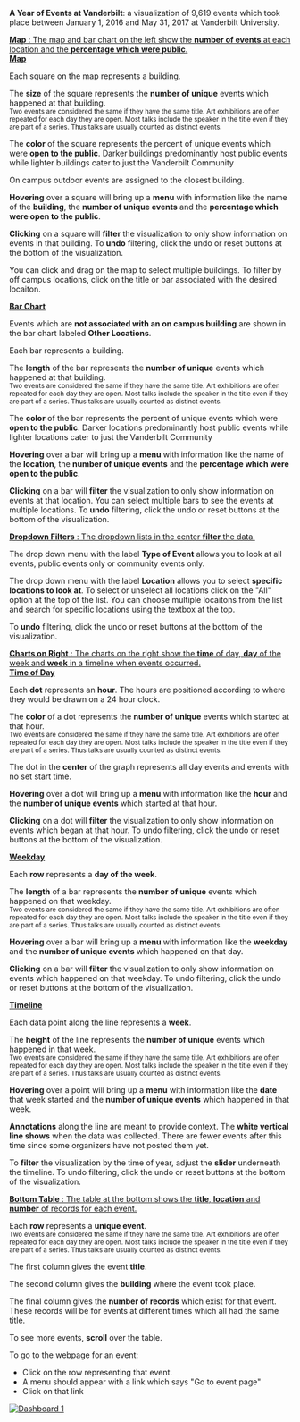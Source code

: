 <!-- Latest compiled and minified CSS -->
<link rel="stylesheet" href="https://maxcdn.bootstrapcdn.com/bootstrap/4.0.0-alpha.6/css/bootstrap.min.css" integrity="sha384-rwoIResjU2yc3z8GV/NPeZWAv56rSmLldC3R/AZzGRnGxQQKnKkoFVhFQhNUwEyJ" crossorigin="anonymous">

<!-- Optional theme -->
<link rel="stylesheet" href="https://maxcdn.bootstrapcdn.com/bootstrap/3.3.7/css/bootstrap-theme.min.css" integrity="sha384-rHyoN1iRsVXV4nD0JutlnGaslCJuC7uwjduW9SVrLvRYooPp2bWYgmgJQIXwl/Sp" crossorigin="anonymous">

<!-- Latest compiled and minified JavaScript -->
<script src="https://cdnjs.cloudflare.com/ajax/libs/tether/1.4.0/js/tether.min.js" integrity="sha384-DztdAPBWPRXSA/3eYEEUWrWCy7G5KFbe8fFjk5JAIxUYHKkDx6Qin1DkWx51bBrb" crossorigin="anonymous"></script>
<script src="https://code.jquery.com/jquery-3.1.1.slim.min.js" integrity="sha384-A7FZj7v+d/sdmMqp/nOQwliLvUsJfDHW+k9Omg/a/EheAdgtzNs3hpfag6Ed950n" crossorigin="anonymous"></script>
<script src="https://maxcdn.bootstrapcdn.com/bootstrap/4.0.0-alpha.6/js/bootstrap.min.js" integrity="sha384-vBWWzlZJ8ea9aCX4pEW3rVHjgjt7zpkNpZk+02D9phzyeVkE+jo0ieGizqPLForn" crossorigin="anonymous"></script>

**A Year of Events at Vanderbilt**: a visualization of 9,619 events which took place between January 1, 2016 and May 31, 2017 at Vanderbilt University.

<div id="accordion" role="tablist" aria-multiselectable="true">
	<div class="card">
		<a data-toggle="collapse" data-parent="#accordion" href="#collapseOne" aria-expanded="false" aria-controls="collapseOne">
			<div class="card-header" role="tab" id="headingOne">
				<b>Map</b>
				: The map and bar chart on the left show the <b>number of events</b> at each location and the <b>percentage which were public</b>.
			</div>
		</a>
		<div id="collapseOne" class="collapse" role="tabpanel" aria-labelledby="headingOne">
			<div class="card-block">
				<div id="map-accordion" role="tablist" aria-multiselectable="true">
					<div class="card">
						<a data-toggle="collapse" data-parent="#map-accordion" href="#map-collapseOne" aria-expanded="true" aria-controls="map-collapseOne">
							<div class="card-header" role="tab" id="map-headingOne">
								<b>
								Map
								</b>
							</div>
						</a>
						<div id="map-collapseOne" class="collapse show" role="tabpanel" aria-labelledby="map-headingOne">
							<div class="card-block">
								<p>Each square on the map represents a building.</p>
								<p>The <b>size</b> of the square represents the <b>number of unique</b> events which happened at that building.
									<br/>
									<small>Two events are considered the same if they have the same title. Art exhibitions are often repeated for each day they are open. Most talks include the speaker in the title even if they are part of a series. Thus talks are usually counted as distinct events.
									</small>
								</p>
								<p>
									The <b>color</b> of the square represents the percent of unique events which were <b>open to the public</b>. Darker buildings predominantly host public events while lighter buildings cater to just the Vanderbilt Community
								</p>
								<p>
									On campus outdoor events are assigned to the closest building.
								</p>
								<p>
									<b>Hovering</b> over a square will bring up a <b>menu</b> with information like the name of the <b>building</b>, the <b>number of unique events</b> and the <b>percentage which were open to the public</b>.
								</p>
								<p>
									<b>Clicking</b> on a square will <b>filter</b> the visualization to only show information on events in that building. To <b>undo</b> filtering, click the undo or reset buttons at the bottom of the visualization.
								</p>
								<p>
									You can click and drag on the map to select multiple buildings. To filter by off campus locations, click on the title or bar associated with the desired locaiton.
								</p>
							</div>
						</div>
					</div>
					<div class="card">
						<a data-toggle="collapse" data-parent="#map-accordion" href="#map-collapseTwo" aria-expanded="false" aria-controls="map-collapseTwo">
							<div class="card-header" role="tab" id="map-headingTwo">
								<b>Bar Chart</b>
							</div>
						</a>
						<div id="map-collapseTwo" class="collapse" role="tabpanel" aria-labelledby="map-headingTwo	">
							<div class="card-block">
								<p>
									Events which are <b>not associated with an on campus building</b> are shown in the bar chart labeled <b>Other Locations</b>.
								</p>
								<p>Each bar represents a building.</p>
								<p>The <b>length</b> of the bar represents the <b>number of unique</b> events which happened at that building.
									<br/>
									<small>Two events are considered the same if they have the same title. Art exhibitions are often repeated for each day they are open. Most talks include the speaker in the title even if they are part of a series. Thus talks are usually counted as distinct events.
									</small>
								</p>
								<p>
									The <b>color</b> of the bar represents the percent of unique events which were <b>open to the public</b>. Darker locations predominantly host public events while lighter locations cater to just the Vanderbilt Community
								</p>
								<p>
								<b>Hovering</b> over a bar will bring up a <b>menu</b> with information like the name of the <b>location</b>, the <b>number of unique events</b> and the <b>percentage which were open to the public</b>.
							</p>
							<p>
								<b>Clicking</b> on a bar will <b>filter</b> the visualization to only show information on events at that location. You can select multiple bars to see the events at multiple locations. To <b>undo</b> filtering, click the undo or reset buttons at the bottom of the visualization.
							</p>
						</div>
					</div>
				</div>
			</div>
		</div>
	</div>
</div>
<div class="card">
	<a data-toggle="collapse" data-parent="#accordion" href="#collapseFour" aria-expanded="false" aria-controls="collapseFour">
		<div class="card-header" role="tab" id="headingFour">
			<b>Dropdown Filters</b>
			: The dropdown lists in the center <b>filter</b> the data.
		</div>
	</a>
	<div id="collapseFour" class="collapse" role="tabpanel" aria-labelledby="headingFour">
		<div class="card-block">
			<p>
				The drop down menu with the label <b>Type of Event</b> allows you to look at all events, public events only or community events only.
			</p>
			<p>
				The drop down menu with the label <b>Location</b> allows you to select <b>specific locations to look at</b>. To select or unselect all locations click on the "All" option at the top of the list. You can choose multiple locaitons from the list and search for specific locations using the textbox at the top.
			</p>
			<p>
				To <b>undo</b> filtering, click the undo or reset buttons at the bottom of the visualization.
			</p>
		</div>
	</div>
</div>
<div class="card">
	<a class="collapsed" data-toggle="collapse" data-parent="#accordion" href="#collapseTwo" aria-expanded="false" aria-controls="collapseTwo">
		<div class="card-header" role="tab" id="headingTwo">
			<b>Charts on Right</b>
			: The charts on the right show the <b>time</b> of day, <b>day</b> of the week and <b>week</b> in a timeline when events occurred.
		</div>
	</a>
	<div id="collapseTwo" class="collapse" role="tabpanel" aria-labelledby="headingTwo">
		<div class="card-block">
			<div id="chart-accordion" role="tablist" aria-multiselectable="true">
				<div class="card">
					<a data-toggle="collapse" data-parent="#chart-accordion" href="#chart-collapseOne" aria-expanded="true" aria-controls="collapseOne">
						<div class="card-header" role="tab" id="headingOne">
							<b>
							Time of Day
							</b>
						</div>
					</a>
					<div id="chart-collapseOne" class="collapse show" role="tabpanel" aria-labelledby="headingOne">
						<div class="card-block">
							<p>Each <b>dot</b> represents an <b>hour</b>. The hours are positioned according to where they would be drawn on a 24 hour clock.
							</p>
							<p>
								The <b>color</b> of a dot represents the <b>number of unique</b> events which started at that hour.
								<br/>
								<small>Two events are considered the same if they have the same title. Art exhibitions are often repeated for each day they are open. Most talks include the speaker in the title even if they are part of a series. Thus talks are usually counted as distinct events.
								</small>
							</p>
							<p>
								The dot in the <b>center</b> of the graph represents all day events and events with no set start time.
							</p>
							<p>
								<b>Hovering</b> over a dot will bring up a <b>menu</b> with information like the <b>hour</b> and the <b>number of unique events</b> which started at that hour.
							</p>
							<p>
								<b>Clicking</b> on a dot will <b>filter</b> the visualization to only show information on events which began at that hour. To undo filtering, click the undo or reset buttons at the bottom of the visualization.
							</p>
						</div>
					</div>
				</div>
				<div class="card">
					<a class="collapsed" data-toggle="collapse" data-parent="#chart-accordion" href="#chart-collapseTwo" aria-expanded="false" aria-controls="collapseTwo">
						<div class="card-header" role="tab" id="headingTwo">
							<b>
							Weekday
							</b>
						</div>
					</a>
					<div id="chart-collapseTwo" class="collapse" role="tabpanel" aria-labelledby="headingTwo">
						<div class="card-block">
							<p>
								Each <b>row</b> represents a <b>day of the week</b>.
							</p>
							<p>
								The <b>length</b> of a bar represents the <b>number of unique</b> events which happened on that weekday.
								<br/>
								<small>Two events are considered the same if they have the same title. Art exhibitions are often repeated for each day they are open. Most talks include the speaker in the title even if they are part of a series. Thus talks are usually counted as distinct events.
								</small>
							</p>
							<p>
								<b>Hovering</b> over a bar will bring up a <b>menu</b> with information like the <b>weekday</b> and the <b>number of unique events</b> which happened on that day.
							</p>
							<p>
								<b>Clicking</b> on a bar will <b>filter</b> the visualization to only show information on events which happened on that weekday. To undo filtering, click the undo or reset buttons at the bottom of the visualization.
							</p>
						</div>
					</div>
				</div>
				<div class="card">
					<a class="collapsed" data-toggle="collapse" data-parent="#chart-accordion" href="#chart-collapseThree" aria-expanded="false" aria-controls="collapseThree">
						<div class="card-header" role="tab" id="headingThree">
							<b>
							Timeline
							</b>
						</div>
					</a>
					<div id="chart-collapseThree" class="collapse" role="tabpanel" aria-labelledby="headingThree">
						<div class="card-block">
							<p>
								Each data point along the line represents a <b>week</b>.
							</p>
							<p>
								The <b>height</b> of the line represents the <b>number of unique</b> events which happened in that week.
								<br/>
								<small>Two events are considered the same if they have the same title. Art exhibitions are often repeated for each day they are open. Most talks include the speaker in the title even if they are part of a series. Thus talks are usually counted as distinct events.
								</small>
							</p>
							<p>
								<b>Hovering</b> over a point will bring up a <b>menu</b> with information like the <b>date</b> that week started and the <b>number of unique events</b> which happened in that week.
							</p>
							<p>
								<b>Annotations</b>	 along the line are meant to provide context. The <b>white vertical line shows</b> when the data was collected. There are fewer events after this time since some organizers have not posted them yet.
							</p>
							<p>
								To <b>filter</b> the visualization by the time of year, adjust the <b>slider</b> underneath the timeline. To undo filtering, click the undo or reset buttons at the bottom of the visualization.
							</p>
						</div>
					</div>
				</div>
			</div>
		</div>
	</div>
</div>
<div class="card">
	<a class="collapsed" data-toggle="collapse" data-parent="#accordion" href="#collapseThree" aria-expanded="false" aria-controls="collapseThree">
		<div class="card-header" role="tab" id="headingThree">
			<b>Bottom Table</b>
			: The table at the bottom shows the <b>title</b>, <b>location</b> and <b>number</b> of records for each event.
		</div>
	</a>
	<div id="collapseThree" class="collapse" role="tabpanel" aria-labelledby="headingThree">
		<div class="card-block">
			<p>
				Each <b>row</b> represents a <b>unique event</b>.
				<br/>
				<small>Two events are considered the same if they have the same title. Art exhibitions are often repeated for each day they are open. Most talks include the speaker in the title even if they are part of a series. Thus talks are usually counted as distinct events.
				</small>
			</p>
			<p>
				The first column gives the event <b>title</b>.
			</p>
			<p>
				The second column gives the <b>building</b> where the event took place.
			</p>
			<p>
				The final column gives the <b>number of records</b> which exist for that event. These records will be for events at different times which all had the same title.
			</p>
			<p>
				To see more events, <b>scroll</b> over the table.
			</p>
			<p>
				To go to the webpage for an event:
				<ul>
					<li>Click on the row representing that event.</li>
					<li>A menu should appear with a link which says "Go to event page"</li>
					<li>Click on that link</li>
				</ul>
			</p>
		</div>
	</div>
</div>


<div class='tableauPlaceholder' id='viz1486765639656' style='position: relative'>
	<noscript><a href='#'><img alt='Dashboard 1 ' src='https:&#47;&#47;public.tableau.com&#47;static&#47;images&#47;Pl&#47;PlacesandSpacesforVanderbilt&#47;Dashboard1&#47;1_rss.png' style='border: none' /></a></noscript>
	<object class='tableauViz'	style='display:none;'><param name='host_url' value='https%3A%2F%2Fpublic.tableau.com%2F' /> <param name='site_root' value='' /><param name='name' value='PlacesandSpacesforVanderbilt&#47;Dashboard1' /><param name='tabs' value='no' /><param name='toolbar' value='yes' /><param name='static_image' value='https:&#47;&#47;public.tableau.com&#47;static&#47;images&#47;Pl&#47;PlacesandSpacesforVanderbilt&#47;Dashboard1&#47;1.png' /> <param name='animate_transition' value='yes' /><param name='display_static_image' value='yes' /><param name='display_spinner' value='yes' /><param name='display_overlay' value='yes' /><param name='display_count' value='yes' />
	</object>
</div>

<script type='text/javascript'>
	var divElement = document.getElementById('viz1486765639656');
	var vizElement = divElement.getElementsByTagName('object')[0];
	vizElement.style.width='1204px';vizElement.style.height='869px';
	var scriptElement = document.createElement('script');
	scriptElement.src = 'https://public.tableau.com/javascripts/api/viz_v1.js';
	vizElement.parentNode.insertBefore(scriptElement, vizElement);
</script>

